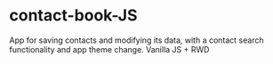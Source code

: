 # contact-book-JS
App for saving contacts and modifying its data, with a contact search functionality and app theme change. Vanilla JS + RWD
